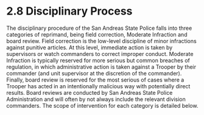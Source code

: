 # 2.8 Disciplinary Process

The disciplinary procedure of the San Andreas State Police falls into three categories of reprimand, being field correction, Moderate Infraction and board review. Field correction is the low-level discipline of minor infractions against punitive articles. At this level, immediate action is taken by supervisors or watch commanders to correct improper conduct. Moderate Infraction is typically reserved for more serious but common breaches of regulation, in which administrative action is taken against a Trooper by their commander (and unit supervisor at the discretion of the commander). Finally, board review is reserved for the most serious of cases where a Trooper has acted in an intentionally malicious way with potentially direct results. Board reviews are conducted by San Andreas State Police Administration and will often by not always include the relevant division commanders. The scope of intervention for each category is detailed below.
